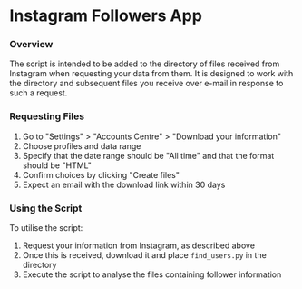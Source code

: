 # Instagram Followers App

### Overview

The script is intended to be added to the directory of files received from Instagram when requesting your data from them. It is designed to work with the directory and subsequent files you receive over e-mail in response to such a request.

### Requesting Files

1. Go to "Settings" > "Accounts Centre" > "Download your information"
2. Choose profiles and data range
3. Specify that the date range should be "All time" and that the format should be "HTML"
4. Confirm choices by clicking "Create files"
5. Expect an email with the download link within 30 days

### Using the Script

To utilise the script:
1. Request your information from Instagram, as described above
2. Once this is received, download it and place `find_users.py` in the directory
3. Execute the script to analyse the files containing follower information
